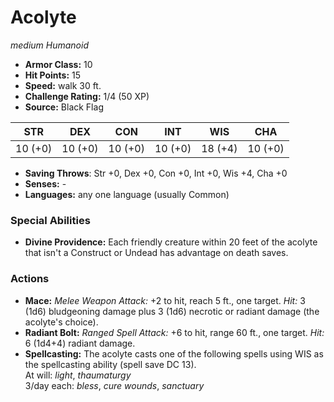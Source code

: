 # Acolyte

*medium* *Humanoid*

- **Armor Class:** 10
- **Hit Points:** 15 
- **Speed:** walk 30 ft.
- **Challenge Rating:** 1/4 (50 XP)
- **Source:** Black Flag

| STR | DEX | CON | INT | WIS | CHA |
| --- | --- | --- | --- | --- | --- |
| 10 (+0) | 10 (+0) | 10 (+0) | 10 (+0) | 18 (+4) | 10 (+0) |

- **Saving Throws**: Str +0, Dex +0, Con +0, Int +0, Wis +4, Cha +0
- **Senses:** -
- **Languages:** any one language (usually Common)

### Special Abilities

- **Divine Providence:** Each friendly creature within 20 feet of the acolyte that isn't a Construct or Undead has advantage on death saves.

### Actions

- **Mace:** _Melee Weapon Attack:_ +2 to hit, reach 5 ft., one target. _Hit:_ 3 (1d6) bludgeoning damage plus 3 (1d6) necrotic or radiant damage (the acolyte's choice).
- **Radiant Bolt:** _Ranged Spell Attack:_ +6 to hit, range 60 ft., one target. _Hit:_ 6 (1d4+4) radiant damage.
- **Spellcasting:** The acolyte casts one of the following spells using WIS as the spellcasting ability (spell save DC 13).<br>At will: _light_, _thaumaturgy_<br>3/day each: _bless_, _cure wounds_, _sanctuary_
